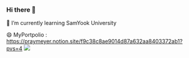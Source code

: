 ### Hi there 👋
🌱 I’m currently learning SamYook University

😄 MyPortpolio : https://praymeyer.notion.site/f9c38c8ae9014d87a632aa8403372ab1?pvs=4
<a href="https://opgc.me/#/users/sungwoo7180" target="_blank"><img src="https://prd-opgc-api.opgc.me/githubs/users/sungwoo7180/tag/?theme=basic" /></a>

<!--
**sungwoo7180/sungwoo7180** is a ✨ _special_ ✨ repository because its `README.md` (this file) appears on your GitHub profile.

Here are some ideas to get you started:
- 🔭 I’m currently working on ...
- 🌱 I’m currently learning ...
- 👯 I’m looking to collaborate on ...
- 🤔 I’m looking for help with ...
- 💬 Ask me about ...
- 📫 How to reach me: ...
- 😄 Pronouns: ...
- ⚡ Fun fact: ...
-->
